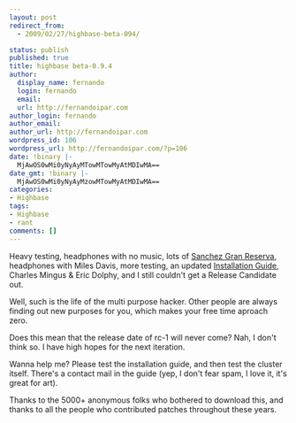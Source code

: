 ```yaml
---
layout: post
redirect_from:
  - 2009/02/27/highbase-beta-094/

status: publish
published: true
title: highbase beta-0.9.4
author:
  display_name: fernando
  login: fernando
  email: 
  url: http://fernandoipar.com
author_login: fernando
author_email: 
author_url: http://fernandoipar.com
wordpress_id: 106
wordpress_url: http://fernandoipar.com/?p=106
date: !binary |-
  MjAwOS0wMi0yNyAyMTowMTowMyAtMDIwMA==
date_gmt: !binary |-
  MjAwOS0wMi0yNyAyMzowMTowMyAtMDIwMA==
categories:
- Highbase
tags:
- Highbase
- rant
comments: []
---
```

<p>Heavy testing, headphones with no music, lots of <a title="Sanchez Gran Reserva : Costa Rican Coffee" href="http://www.costaricacoffeeshop.com/shopexd.asp?id=10" target="_blank">Sanchez Gran Reserva</a>, headphones with Miles Davis, more testing, an updated <a title="Highbase : Installation guide" href="http://highbase.seriema-systems.com/staticpages/index.php?page=20080615InstallGuide" target="_blank">Installation Guide</a>, Charles Mingus &amp; Eric Dolphy, and I still couldn't get a Release Candidate out.</p>
<p>Well, such is the life of the multi purpose hacker. Other people are always finding out new purposes for you, which makes your free time aproach zero.</p>
<p>Does this mean that the release date of rc-1 will never come? Nah, I don't think so. I have high hopes for the next iteration.</p>
<p>Wanna help me? Please test the installation guide, and then test the cluster itself. There's a contact mail in the guide (yep, I don't fear spam, I love it, it's great for art).</p>
<p>Thanks to the 5000+ anonymous folks who bothered to download this, and thanks to all the people who contributed patches throughout these years.</p>
